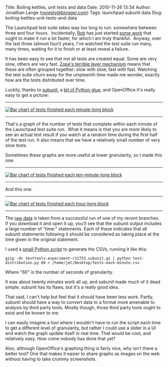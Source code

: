Title: Boiling kettles, unit tests and data
Date: 2010-11-26 13:34
Author: Jonathan Lange (noreply@blogger.com)
Tags: launchpad subunit data
Slug: boiling-kettles-unit-tests-and-data

The Launchpad test suite takes way too long to run: somewhere between
three and four hours.  Incidentally,
[Rob](http://rbtcollins.wordpress.com/) has just started [some
work](https://dev.launchpad.net/LEP/PersistenceLayer) that ought to make
it run a lot faster, for which I am truly thankful.  Anyway, over the
last three (almost four!) years, I've watched the test suite run many,
many times, waiting for it to finish or at least reveal a failure.  
  
It has been easy to see that not all tests are created equal. Some are
very slow, others are very fast. [Zope's terrible layer
mechanism](http://code.mumak.net/2009/09/layers-are-terrible.html) means
that these are often grouped together: slow with slow, fast with fast.
Watching the test suite churn away for the umpteenth time made me
wonder, exactly how are the tests distributed over time.  
  
Luckily, thanks to [subunit](https://launchpad.net/subunit), a [bit of
Python glue](http://paste.ubuntu.com/536368/), and OpenOffice it's
really easy to get a picture:  
  

  ----------------------------------------------------------------------------------------------------------------------------------------- --------------------------------------------------------------------------
  [![Bar chart of tests finished each minute-long block](http://people.canonical.com/~jml/Tests-finished-each-minute.png)](http://people.canonical.com/~jml/Tests-finished-each-minute.png)
  ----------------------------------------------------------------------------------------------------------------------------------------- --------------------------------------------------------------------------

That's a graph of the number of tests that complete within each minute
of the Launchpad test suite run.  What it means is that you are more
likely to see an actual test result if you watch at a random time during
the first half of the test run. It also means that we have a relatively
small number of very slow tests.  
  
Sometimes these graphs are more useful at lower granularity, so I made
this one:  

  --------------------------------------------------------------------------------------------------------------------------------------------------- ------------------------------------------------------------------------------------
  [![Bar chart of tests finished each ten-minute-long block](http://people.canonical.com/~jml/Tests-finished-each-ten-minutes.png)](http://people.canonical.com/~jml/Tests-finished-each-ten-minutes.png)
  --------------------------------------------------------------------------------------------------------------------------------------------------- ------------------------------------------------------------------------------------

And this one:  

  ------------------------------------------------------------------------------------------------------------------------------------- ------------------------------------------------------------------------------
  [![Bar chart of tests finished each hour-long block](http://people.canonical.com/~jml/Tests-finished-each-hour.png)](http://people.canonical.com/~jml/Tests-finished-each-hour.png)
  ------------------------------------------------------------------------------------------------------------------------------------- ------------------------------------------------------------------------------

  
The [raw
data](http://people.canonical.com/~jml/testtools-experiment-r11753.subunit.gz)
is taken from a successful run of one of my recent branches. If you
download it and open it up, you'll see that the subunit output includes
a large number of "time:" statements. Each of these indicates that all
subunit statements following it should be considered as taking place at
the time given in the original statement.  
  
I used a [small Python script](http://paste.ubuntu.com/536368/) to
generate the CSVs, running it like this:  

    gzip -dc testtools-experiment-r11753.subunit.gz | python test-distribution.py 60 > /home/jml/Desktop/tests-each-minute.csv

  
Where "60" is the number of seconds of granularity.  
  
It was about twenty minutes work all up, and subunit made much of it
dead simple. subunit has its flaws, but it's a really good idea.  
  
That said, I can't help but feel that it should have been less
work. Partly, subunit should have a way to convert data to a format more
amenable to analysis by third party tools. Mostly though, those third
party tools ought to exist and be known to me.  
  
I can easily imagine a tool where I wouldn't have to run the script each
time to get a different level of granularity, but rather I could use a
slider in a UI and watch the graph update itself in real time. That
would be cool, and relatively easy. How come nobody has done that yet?  
  
Also, although OpenOffice's graphing thing is fairly nice, why isn't
there a better tool? One that makes it easier to share graphs as images
on the web without having to take crummy screenshots.

